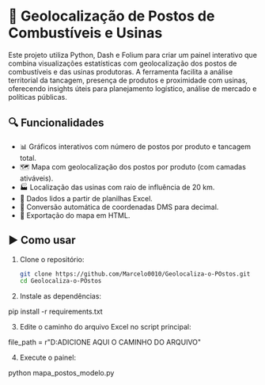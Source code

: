 # 📍 Geolocalização de Postos de Combustíveis e Usinas

Este projeto utiliza Python, Dash e Folium para criar um painel interativo que combina visualizações estatísticas com geolocalização dos postos de combustíveis e das usinas produtoras. A ferramenta facilita a análise territorial da tancagem, presença de produtos e proximidade com usinas, oferecendo insights úteis para planejamento logístico, análise de mercado e políticas públicas.

## 🔍 Funcionalidades

- 📊 Gráficos interativos com número de postos por produto e tancagem total.
- 🗺️ Mapa com geolocalização dos postos por produto (com camadas ativáveis).
- 🏭 Localização das usinas com raio de influência de 20 km.
- 📂 Dados lidos a partir de planilhas Excel.
- 📌 Conversão automática de coordenadas DMS para decimal.
- 💾 Exportação do mapa em HTML.


## ▶️ Como usar

1. Clone o repositório:
   ```bash
   git clone https://github.com/Marcelo0010/Geolocaliza-o-POstos.git
   cd Geolocaliza-o-POstos

2. Instale as dependências:

pip install -r requirements.txt

3. Edite o caminho do arquivo Excel no script principal:

file_path = r"D:ADICIONE AQUI O CAMINHO DO ARQUIVO"

4. Execute o painel:

python mapa_postos_modelo.py

